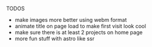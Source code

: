 TODOS

- make images more better using webm format
- animate title on page load to make first visit look cool
- make sure there is at least 2 projects on home page
- more fun stuff with astro like ssr
